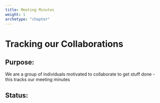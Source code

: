 ```yaml
---
title: Meeting Minutes
weight: 1
archetype: "chapter"
---
```


# Tracking our Collaborations

## Purpose:

We are a group of individuals motivated to collaborate to get stuff done - this tracks our meeting minutes

## Status:

